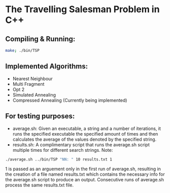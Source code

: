 # The Travelling Salesman Problem in C++

## Compiling & Running:
```bash
make; ./bin/TSP
```

## Implemented Algorithms:
* Nearest Neighbour
* Multi Fragment
* Opt 2
* Simulated Annealing
* Compressed Annealing (Currently being implemented)

## For testing purposes:
* average.sh: Given an executable, a string and a number of iterations, it runs the specified executable the specified amount of times and then calculates the average of the values denoted by the specified string.
* results.sh: A complimentary script that runs the average.sh script multiple times for different search strings.
Note:
``` bash
./average.sh ../bin/TSP "NN: " 10 results.txt 1
```
1 is passed as an arguement only in the first run of average.sh, resulting in the creation of a file named results.txt which contains the necessary info for the average.sh script to produce an output. Consecutive runs of average.sh process the same results.txt file.
